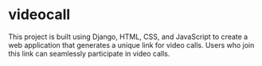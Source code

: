 # videocall
This project is built using Django, HTML, CSS, and JavaScript to create a web application that generates a unique link for video calls. Users who join this link can seamlessly participate in video calls.
